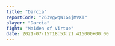 ```yaml
---
title: "Darcia"
reportCode: "263vgwqW1G4jMVXT"
player: "Darcia"
fight: "Maiden of Virtue"
date: 2021-07-15T18:53:21.415000+00:00
---
```

